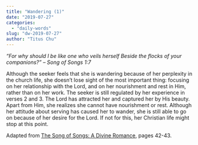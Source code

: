 ```yaml
---
title: "Wandering (1)"
date: "2019-07-27"
categories: 
  - "daily-words"
slug: "dw-2019-07-27"
author: "Titus Chu"
---
```


_“For why should I be like one who veils herself_ _Beside the flocks of your companions?”_ _– Song of Songs 1:7_

Although the seeker feels that she is wandering because of her perplexity in the church life, she doesn’t lose sight of the most important thing: focusing on her relationship with the Lord, and on her nourishment and rest in Him, rather than on her work. The seeker is still regulated by her experience in verses 2 and 3. The Lord has attracted her and captured her by His beauty. Apart from Him, she realizes she cannot have nourishment or rest. Although her attitude about serving has caused her to wander, she is still able to go on because of her desire for the Lord. If not for this, her Christian life might stop at this point.

Adapted from [The Song of Songs: A Divine Romance](/song-of-songs-dr), pages 42-43.
